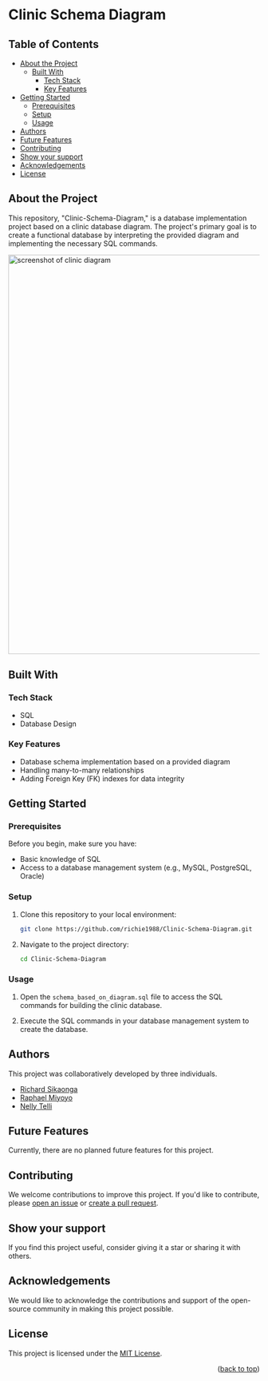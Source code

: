 <a name="readme-top"></a>

# Clinic Schema Diagram

## Table of Contents

- [About the Project](#about-project)
  - [Built With](#built-with)
    - [Tech Stack](#tech-stack)
    - [Key Features](#key-features)
- [Getting Started](#getting-started)
  - [Prerequisites](#prerequisites)
  - [Setup](#setup)
  - [Usage](#usage)
- [Authors](#authors)
- [Future Features](#future-features)
- [Contributing](#contributing)
- [Show your support](#support)
- [Acknowledgements](#acknowledgements)
- [License](#license)

## About the Project <a name="about-project"></a>

This repository, "Clinic-Schema-Diagram," is a database implementation project based on a clinic database diagram. The project's primary goal is to create a functional database by interpreting the provided diagram and implementing the necessary SQL commands.

<img src="https://github.com/richie1988/Clinic-Schema-Diagram/assets/101261047/d1b69fe4-6b22-4163-ab47-08b57fbdc851" alt="screenshot of clinic diagram" width="800px" />

## Built With <a name="built-with"></a>

### Tech Stack <a name="tech-stack"></a>

- SQL
- Database Design

### Key Features <a name="key-features"></a>

- Database schema implementation based on a provided diagram
- Handling many-to-many relationships
- Adding Foreign Key (FK) indexes for data integrity

## Getting Started <a name="getting-started"></a>

### Prerequisites <a name="prerequisites"></a>

Before you begin, make sure you have:

- Basic knowledge of SQL
- Access to a database management system (e.g., MySQL, PostgreSQL, Oracle)

### Setup <a name="setup"></a>

1. Clone this repository to your local environment:

   ```bash
   git clone https://github.com/richie1988/Clinic-Schema-Diagram.git
   ```

2. Navigate to the project directory:

   ```bash
   cd Clinic-Schema-Diagram
   ```

### Usage <a name="usage"></a>

1. Open the `schema_based_on_diagram.sql` file to access the SQL commands for building the clinic database.

2. Execute the SQL commands in your database management system to create the database.

## Authors <a name="authors"></a>

This project was collaboratively developed by three individuals.

- [Richard Sikaonga](https://github.com/richie1988)
- [Raphael Miyoyo](https://github.com/rmiyoyo)
- [Nelly Telli](https://github.com/lily4178993)

## Future Features <a name="future-features"></a>

Currently, there are no planned future features for this project.

## Contributing <a name="contributing"></a>

We welcome contributions to improve this project. If you'd like to contribute, please [open an issue](https://github.com/richie1988/Clinic-Schema-Diagram/issues) or [create a pull request](https://github.com/richie1988/Clinic-Schema-Diagram/pulls).

## Show your support <a name="support"></a>

If you find this project useful, consider giving it a star or sharing it with others.

## Acknowledgements <a name="acknowledgements"></a>

We would like to acknowledge the contributions and support of the open-source community in making this project possible.

## License <a name="license"></a>

This project is licensed under the [MIT License](./LICENSE).

<p align="right">(<a href="#readme-top">back to top</a>)</p>
